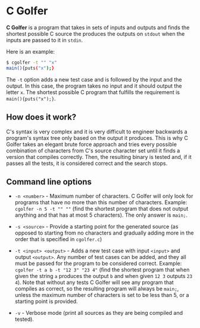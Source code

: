 # C Golfer
**C Golfer** is a program that takes in sets of inputs and outputs and finds the shortest possible C source the produces the outputs on `stdout` when the inputs are passed to it in `stdin`.

Here is an example:
```bash
$ cgolfer -t "" "x"
main(){puts("x");}
```

The `-t` option adds a new test case and is followed by the input and the output. In this case, the program takes no input and it should output the letter `x`. The shortest possible C program that fulfills the requirement is `main(){puts("x");}`.

## How does it work?
C's syntax is very complex and it is very difficult to engineer backwards a program's syntax tree only based on the output it produces. This is why C Golfer takes an elegant brute force approach and tries every possible combination of characters from C's source character set until it finds a version that compiles correctly. Then, the resulting binary is tested and, if it passes all the tests, it is considered correct and the search stops.

## Command line options
- `-n <number>` - Maximum number of characters. C Golfer will only look for programs that have no more than this number of characters. Example: `cgolfer -n 5 -t "" ""` (find the shortest program that does not output anything and that has at most 5 characters). The only answer is `main;`.

- `-s <source>` - Provide a starting point for the generated source (as opposed to starting from no characters and gradually adding more in the order that is specified in `cgolfer.c`)

- `-t <input> <output>` - Adds a new test case with input `<input>` and output `<output>`. Any number of test cases can be added, and they all must be passed for the program to be considered correct. Example: `cgolfer -t a b -t "12 3" "23 4"` (find the shortest program that when given the string `a` produces the output `b` and when given `12 3` outputs `23 4`). Note that without any tests C Golfer will see any program that compiles as correct, so the resulting program will always be `main;`, unless the maximum number of characters is set to be less than 5, or a starting point is provided.

- `-v` - Verbose mode (print all sources as they are being compiled and tested).
